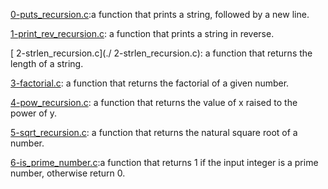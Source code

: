 [0-puts_recursion.c](./0-puts_recursion.c):a function that prints a string, followed by a new line.

[1-print_rev_recursion.c](./print_rev_recursion.c): a function that prints a string in reverse.

[ 2-strlen_recursion.c](./ 2-strlen_recursion.c): a function that returns the length of a string.

[3-factorial.c](./3-factorial.c): a function that returns the factorial of a given number.

[4-pow_recursion.c](./4-pow_recursion.c): a function that returns the value of x raised to the power of y.

[5-sqrt_recursion.c](./5-sqrt_recursion.c): a function that returns the natural square root of a number.

[6-is_prime_number.c](./6-is_prime_number.c):a function that returns 1 if the input integer is a prime number, otherwise return 0.